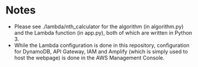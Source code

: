 # Notes

- Please see ./lambda/nth_calculator for the algorithm (in algorithm.py) and the Lambda function (in app.py), both of which are written in Python 3.
- While the Lambda configuration is done in this repository, configuration for DynamoDB, API Gateway, IAM and Amplify (which is simply used to host the webpage) is done in the AWS Management Console.
